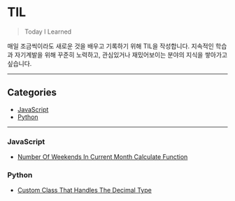 # TIL

> Today I Learned

매일 조금씩이라도 새로운 것을 배우고 기록하기 위해 TIL을 작성합니다. 지속적인 학습과 자기계발을 위해 꾸준히 노력하고, 관심있거나 재밌어보이는 분야의 지식을 쌓아가고 싶습니다.

<hr>

## Categories

- [JavaScript](#javascript)
- [Python](#python)

<hr>

### JavaScript

- [Number Of Weekends In Current Month Calculate Function](https://github.com/kmseunh/til/blob/main/javascript/number-of-weekends-in-current-month-calculate-function.md)

### Python

- [Custom Class That Handles The Decimal Type](https://github.com/kmseunh/til/blob/main/python/custom-class-that-handles-the-decimal-type.md)
